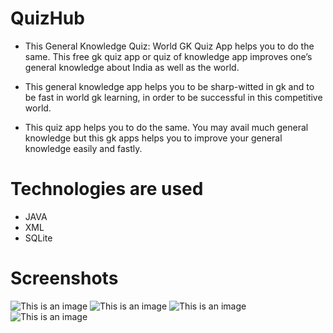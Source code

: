 # QuizHub
* This General Knowledge Quiz: World GK Quiz App helps you to do the same. This free gk quiz app or quiz of knowledge app improves one’s general knowledge about India as well as the world.

* This general knowledge app helps you to be sharp-witted in gk and to be fast in world gk learning, in order to be successful in this competitive world.

* This quiz app helps you to do the same. You may avail much general knowledge but this gk apps helps you to improve your general knowledge easily and fastly.

# Technologies are used
* JAVA
* XML
* SQLite

# Screenshots
![This is an image](https://play-lh.googleusercontent.com/QrLD6t_CRCEObjh6-OGc7z1Sy36XaaGGFP4i_9lbZtV5ZQdMZVdTrAYBnBGu5k39Dksb=w720-h310-rw)
![This is an image](https://play-lh.googleusercontent.com/gYJU0Nl5I1jgyN9PBaYNCN0c2m49sqv4NPZXQ08r2FSkpBbHFL4Zup2pBaD39uuik3s=w720-h310-rw)
![This is an image](https://play-lh.googleusercontent.com/YdKZ3kRXwKogB4NwffrudCAJ7eDbemK1L7ysxjOBMtsiUJgF_myzjws7zVLVcH_c_rk=w720-h310-rw)
![This is an image](https://play-lh.googleusercontent.com/9XS4hyUL9rRw5rEHWdNHzAMaHkkgOrgC5nb6rASxSv_FcIc-bPiS6_RIrNfn6KtWJso=w720-h310-rw)
